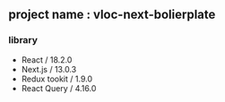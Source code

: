 ## project name : vloc-next-bolierplate

### library

- React / 18.2.0
- Next.js / 13.0.3
- Redux tookit / 1.9.0
- React Query / 4.16.0


